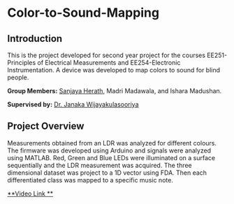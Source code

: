 # Color-to-Sound-Mapping

## Introduction ##

This is the project developed for second year project for the courses EE251-Principles of Electrical Measurements and EE254-Electronic Instrumentation. A device was developed to map colors to sound for blind people.

**Group Members:** [Sanjaya Herath](https://sanjayaherath.github.io/), Madri Madawala, and Ishara Madushan.

**Supervised by:** [Dr. Janaka Wijayakulasooriya](http://eng.pdn.ac.lk/deee/staff/academic/dr.j.wijayakulasooriya/profile.php)

## Project Overview ##

Measurements obtained from an LDR was analyzed for different colours. The firmware was developed using Arduino and signals were analyzed using MATLAB. Red, Green and Blue LEDs were illuminated on a surface sequentially and the LDR measurement was acquired. The three dimensional dataset was project to a 1D vector using FDA. Then each differentiated class was mapped to a specific music note. 

 [**Video Link **](https://www.youtube.com/watch?v=WbAD6gEk-Wk)
